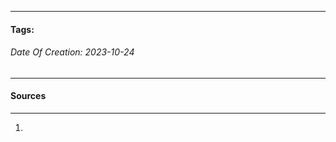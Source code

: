 __________________________________________________________________________
#### **Tags:**
###### *Date Of Creation: 2023-10-24*
__________________________________________________________________________


#### Sources
__________________________________________________________________________
1. 